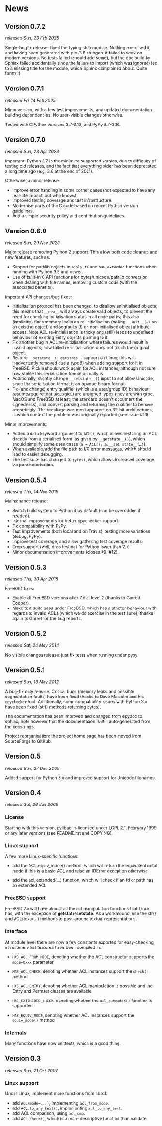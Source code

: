 # News

## Version 0.7.2

*released Sun, 23 Feb 2025*

Single-bugfix release: fixed the typing stub module. Nothing exercised
it, and having been generated with pre-3.6 stubgen, it failed to work
on modern versions. No tests failed (should add some), but the doc
build by Sphinx failed accidentally since the failure to import (which
was ignored) led to a missing title for the module, which Sphinx
complained about. Quite funny :)

## Version 0.7.1

*released Fri, 14 Feb 2025*

Minor version, with a few test improvements, and updated documentation
building dependencies. No user-visible changes otherwise.

Tested with CPython versions 3.7-3.13, and PyPy 3.7-3.10.

## Version 0.7.0

*released Sun, 23 Apr 2023*

Important: Python 3.7 is the minimum supported version, due to
difficulty of testing old releases, and the fact that everything older
has been deprecated a long time ago (e.g. 3.6 at the end of 2021).

Otherwise, a minor release:

- Improve error handling in some corner cases (not expected to have
  any real-life impact, but who knows).
- Improved testing coverage and test infrastructure.
- Modernise parts of the C code based on recent Python version
  guidelines.
- Add a simple security policy and contribution guidelines.

## Version 0.6.0

*released Sun, 29 Nov 2020*

Major release removing Python 2 support. This allow both code cleanup
and new features, such as:

- Support for pathlib objects in `apply_to` and `has_extended`
  functions when running with Python 3.6 and newer.
- Use of built-in C API functions for bytes/unicode/pathlib conversion
  when dealing with file names, removing custom code (with the
  associated benefits).

Important API changes/bug fixes:

- Initialisation protocol has been changed, to disallow uninitialised
  objects; this means that `__new__` will always create valid objects,
  to prevent the need for checking initialisation status in all code
  paths; this also (implicitly) fixes memory leaks on re-initialisation
  (calling `__init__(…)` on an existing object) and segfaults (!) on
  non-initialised object attribute access. Note ACL re-initialisation is
  tricky and (still) leads to undefined behaviour of existing Entry
  objects pointing to it.
- Fix another bug in ACL re-initialisation where failures would result
  in invalid objects; now failed re-initialisation does not touch the
  original object.
- Restore `__setstate__`/`__getstate__` support on Linux; this was
  inadvertently removed due a typo(!) when adding support for it in
  FreeBSD. Pickle should work again for ACL instances, although not sure
  how stable this serialisation format actually is.
- Additionally, slightly change `__setstate__()` input to not allow
  Unicode, since the serialisation format is an opaque binary format.
- Fix (and change) entry qualifier (which is a user/group ID) behaviour:
  assume/require that uid_t/gid_t are unsigned types (they are with
  glibc, MacOS and FreeBSD at least; the standard doesn't document the
  signedness), and convert parsing and returning the qualifier to behave
  accordingly. The breakage was most apparent on 32-bit architectures,
  in which context the problem was originally reported (see issue #13).

Minor improvements:

- Added a `data` keyword argument to `ACL()`, which allows restoring an
  ACL directly from a serialised form (as given by `__getstate__()`),
  which should simplify some uses cases (`a = ACL(); a.__set
  state__(…)`).
- When available, add the file path to I/O error messages, which should
  lead to easier debugging.
- The test suite has changed to `pytest`, which allows increased
  coverage via parameterisation.

## Version 0.5.4

*released Thu, 14 Nov 2019*

Maintenance release:

- Switch build system to Python 3 by default (can be overridden if
  needed).
- Internal improvements for better cpychecker support.
- Fix compatibility with PyPy.
- Test improvements (both local and on Travis), testing more variations
  (debug, PyPy).
- Improve test coverage, and allow gathering test coverage results.
- Drop support (well, drop testing) for Python lower than 2.7.
- Minor documentation improvements (closes #9, #12).

## Version 0.5.3

*released Thu, 30 Apr 2015*

FreeBSD fixes:

- Enable all FreeBSD versions after 7.x at level 2 (thanks to Garrett
  Cooper).
- Make test suite pass under FreeBSD, which has a stricter behaviour
  with regards to invalid ACLs (which we do exercise in the test suite),
  thanks again to Garret for the bug reports.

## Version 0.5.2

*released Sat, 24 May 2014*

No visible changes release: just fix tests when running under pypy.

## Version 0.5.1

*released Sun, 13 May 2012*

A bug-fix only release. Critical bugs (memory leaks and possible
segmentation faults) have been fixed thanks to Dave Malcolm and his
``cpychecker`` tool. Additionally, some compatibility issues with Python
3.x have been fixed (str() methods returning bytes).

The documentation has been improved and changed from epydoc to sphinx;
note however that the documentation is still auto-generated from the
docstrings.

Project reorganisation: the project home page has been moved from
SourceForge to GitHub.

## Version 0.5

*released Sun, 27 Dec 2009*

Added support for Python 3.x and improved support for Unicode filenames.

## Version 0.4

*released Sat, 28 Jun 2008*

### License


Starting with this version, pylibacl is licensed under LGPL 2.1,
Febryary 1999 or any later versions (see README.rst and COPYING).

### Linux support

A few more Linux-specific functions:

- add the ACL.equiv_mode() method, which will return the equivalent
  octal mode if this is a basic ACL and raise an IOError exception
  otherwise

- add the acl_extended(...) function, which will check if an fd or path
  has an extended ACL

### FreeBSD support

FreeBSD 7.x will have almost all the acl manipulation functions that
Linux has, with the exception of __getstate__/__setstate__. As a
workaround, use the str() and ACL(text=...) methods to pass around
textual representations.

### Interface

At module level there are now a few constants exported for easy-checking
at runtime what features have been compiled in:

- `HAS_ACL_FROM_MODE`, denoting whether the ACL constructor supports
  the `mode=0xxx` parameter

- `HAS_ACL_CHECK`, denoting whether ACL instances support the
  `check()` method

- `HAS_ACL_ENTRY`, denoting whether ACL manipulation is possible and
  the Entry and Permset classes are available

- `HAS_EXTENEDED_CHECK`, denoting whether the `acl_extended()`
  function is supported

- `HAS_EQUIV_MODE`, denoting whether ACL instances support the
  `equiv_mode()` method

### Internals

Many functions have now unittests, which is a good thing.


## Version 0.3

*released Sun, 21 Oct 2007*

### Linux support

Under Linux, implement more functions from libacl:

- add `ACL(mode=...)`, implementing `acl_from_mode`.
- add `ACL.to_any_text()`, implementing `acl_to_any_text`.
- add ACL comparison, using `acl_cmp`.
- add `ACL.check()`, which is a more descriptive function than
  validate.
